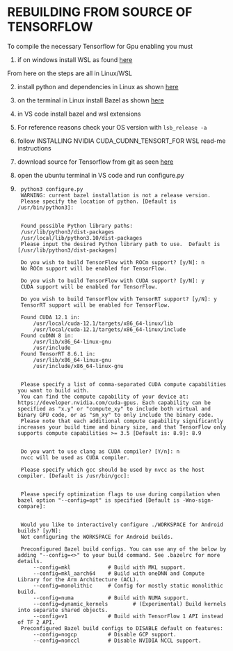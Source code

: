# REBUILDING FROM SOURCE OF TENSORFLOW

To compile the necessary Tensorflow for Gpu enabling you must

1. if on windows install WSL as found [here](https://learn.microsoft.com/en-us/windows/wsl/install)

From here on the steps are all in Linux/WSL

2. install python and dependencies in Linux as shown [here](https://phoenixnap.com/kb/how-to-install-python-3-ubuntu)

3. on the terminal in Linux install Bazel as shown [here](https://bazel.build/install/ubuntu)

4. in VS code install bazel and wsl extensions

5. For reference reasons check your OS version with
`lsb_release -a` 

6. follow INSTALLING NVIDIA CUDA_CUDNN_TENSORT_FOR  WSL read-me instructions

7. download source for Tensorflow from git as seen [here](https://github.com/tensorflow/tensorflow)

8. open the ubuntu terminal in VS code and run configure.py

9.   
        python3 configure.py
        WARNING: current bazel installation is not a release version.
        Please specify the location of python. [Default is /usr/bin/python3]:


        Found possible Python library paths:
        /usr/lib/python3/dist-packages
        /usr/local/lib/python3.10/dist-packages
        Please input the desired Python library path to use.  Default is [/usr/lib/python3/dist-packages]        

        Do you wish to build TensorFlow with ROCm support? [y/N]: n
        No ROCm support will be enabled for TensorFlow.

        Do you wish to build TensorFlow with CUDA support? [y/N]: y
        CUDA support will be enabled for TensorFlow.

        Do you wish to build TensorFlow with TensorRT support? [y/N]: y
        TensorRT support will be enabled for TensorFlow.

        Found CUDA 12.1 in:
            /usr/local/cuda-12.1/targets/x86_64-linux/lib
            /usr/local/cuda-12.1/targets/x86_64-linux/include
        Found cuDNN 8 in:
            /usr/lib/x86_64-linux-gnu
            /usr/include
        Found TensorRT 8.6.1 in:
            /usr/lib/x86_64-linux-gnu
            /usr/include/x86_64-linux-gnu


        Please specify a list of comma-separated CUDA compute capabilities you want to build with.
        You can find the compute capability of your device at: https://developer.nvidia.com/cuda-gpus. Each capability can be specified as "x.y" or "compute_xy" to include both virtual and binary GPU code, or as "sm_xy" to only include the binary code.
        Please note that each additional compute capability significantly increases your build time and binary size, and that TensorFlow only supports compute capabilities >= 3.5 [Default is: 8.9]: 8.9


        Do you want to use clang as CUDA compiler? [Y/n]: n
        nvcc will be used as CUDA compiler.

        Please specify which gcc should be used by nvcc as the host compiler. [Default is /usr/bin/gcc]:


        Please specify optimization flags to use during compilation when bazel option "--config=opt" is specified [Default is -Wno-sign-compare]:


        Would you like to interactively configure ./WORKSPACE for Android builds? [y/N]:
        Not configuring the WORKSPACE for Android builds.

        Preconfigured Bazel build configs. You can use any of the below by adding "--config=<>" to your build command. See .bazelrc for more details.
            --config=mkl            # Build with MKL support.
            --config=mkl_aarch64    # Build with oneDNN and Compute Library for the Arm Architecture (ACL).  
            --config=monolithic     # Config for mostly static monolithic build.
            --config=numa           # Build with NUMA support.
            --config=dynamic_kernels        # (Experimental) Build kernels into separate shared objects.     
            --config=v1             # Build with TensorFlow 1 API instead of TF 2 API.
        Preconfigured Bazel build configs to DISABLE default on features:
            --config=nogcp          # Disable GCP support.
            --config=nonccl         # Disable NVIDIA NCCL support.